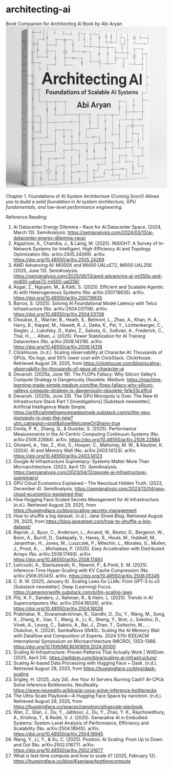 # architecting-ai
Book Companion for Architecting AI Book by Abi Aryan
<img src="assets/cover.png" alt="Architecting AI" width="=120"/>

Chapter 1. Foundations of AI System Architecture (Coming Soon!)
*Allows you to build a solid foundation in AI system architecture, GPU fundamentals, and low-level performance engineering.*

Reference Reading:
1. AI Datacenter Energy Dilemma – Race for AI Datacenter Space. (2024, March 13). SemiAnalysis. https://semianalysis.com/2024/03/13/ai-datacenter-energy-dilemma-race/
2. Algazinov, A., Chandra, J., & Laing, M. (2025). INSIGHT: A Survey of In-Network Systems for Intelligent, High-Efficiency AI and Topology Optimization (No. arXiv:2505.24269). arXiv. https://doi.org/10.48550/arXiv.2505.24269
3. AMD Advancing AI: MI350X and MI400 UALoE72, MI500 UAL256. (2025, June 13). SemiAnalysis. https://semianalysis.com/2025/06/13/amd-advancing-ai-mi350x-and-mi400-ualoe72-mi500-ual256/
4. Asgar, Z., Nguyen, M., & Katti, S. (2025). Efficient and Scalable Agentic AI with Heterogeneous Systems (No. arXiv:2507.19635). arXiv. https://doi.org/10.48550/arXiv.2507.19635
5. Barros, S. (2025). Solving AI Foundational Model Latency with Telco Infrastructure (No. arXiv:2504.03708). arXiv. https://doi.org/10.48550/arXiv.2504.03708
6. Choukse, E., Warrier, B., Heath, S., Belmont, L., Zhao, A., Khan, H. A., Harry, B., Kappel, M., Hewett, R. J., Datta, K., Pei, Y., Lichtenberger, C., Siegler, J., Lukofsky, D., Kahn, Z., Sahota, G., Sullivan, A., Frederick, C., Thai, H., … Alben, J. (2025). Power Stabilization for AI Training Datacenters (No. arXiv:2508.14318). arXiv. https://doi.org/10.48550/arXiv.2508.14318
7. ClickHouse. (n.d.). Scaling observability at Character.AI: Thousands of GPUs, 10x logs, and 50% lower cost with ClickStack. ClickHouse. Retrieved August 29, 2025, from https://clickhouse.com/blog/scaling-observabilty-for-thousands-of-gpus-at-character-ai
8. Devansh. (2025a, June 19). The FLOPs Fallacy: Why Silicon Valley’s Compute Strategy is Dangerously Obsolete. Medium. https://machine-learning-made-simple.medium.com/the-flops-fallacy-why-silicon-valleys-compute-strategy-is-dangerously-obsolete-1e1e33ca1fcd
9. Devansh. (2025b, June 29). The GPU Monopoly is Over. The New AI Infrastructure Stack Part 1 [Investigations] [Substack newsletter]. Artificial Intelligence Made Simple. https://artificialintelligencemadesimple.substack.com/p/the-gpu-monopoly-is-over-the-new?utm_campaign=post&showWelcomeOnShare=true
10. Donta, P. K., Zhang, Q., & Dustdar, S. (2025). Performance Measurements in the AI-Centric Computing Continuum Systems (No. arXiv:2506.22884). arXiv. https://doi.org/10.48550/arXiv.2506.22884
11. Gholami, A., Yao, Z., Kim, S., Hooper, C., Mahoney, M. W., & Keutzer, K. (2024). AI and Memory Wall (No. arXiv:2403.14123). arXiv. https://doi.org/10.48550/arXiv.2403.14123
12. Google AI Infrastructure Supremacy: Systems Matter More Than Microarchitecture. (2023, April 12). SemiAnalysis. https://semianalysis.com/2023/04/12/google-ai-infrastructure-supremacy/
13. GPU Cloud Economics Explained – The Neocloud Hidden Truth. (2023, December 4). SemiAnalysis. https://semianalysis.com/2023/12/04/gpu-cloud-economics-explained-the/
14. How Hugging Face Scaled Secrets Management for AI Infrastructure. (n.d.). Retrieved August 29, 2025, from https://huggingface.co/blog/scaling-secrets-management
15. How to shuffle a big dataset. (n.d.). Jane Street Blog. Retrieved August 29, 2025, from https://blog.janestreet.com/how-to-shuffle-a-big-dataset/
16. Kepner, J., Byun, C., Anderson, L., Arcand, W., Bestor, D., Bergeron, W., Bonn, A., Burrill, D., Gadepally, V., Haney, R., Houle, M., Hubbell, M., Jananthan, H., Jones, M., Luszczek, P., Milechin, L., Morales, G., Mullen, J., Prout, A., … Michaleas, P. (2025). Easy Acceleration with Distributed Arrays (No. arXiv:2508.17493). arXiv. https://doi.org/10.48550/arXiv.2508.17493
17. Łańcucki, A., Staniszewski, K., Nawrot, P., & Ponti, E. M. (2025). Inference-Time Hyper-Scaling with KV Cache Compression (No. arXiv:2506.05345). arXiv. https://doi.org/10.48550/arXiv.2506.05345
18. C. R. W. (2025, January 6). Scaling Laws for LLMs: From GPT-3 to o3 [Substack newsletter]. Deep (Learning) Focus. https://cameronrwolfe.substack.com/p/llm-scaling-laws
19. Pilz, K. F., Sanders, J., Rahman, R., & Heim, L. (2025). Trends in AI Supercomputers (No. arXiv:2504.16026). arXiv. https://doi.org/10.48550/arXiv.2504.16026
20. Prabhakar, R., Sivaramakrishnan, R., Gandhi, D., Du, Y., Wang, M., Song, X., Zhang, K., Gao, T., Wang, A., Li, K., Sheng, Y., Brot, J., Sokolov, D., Vivek, A., Leung, C., Sabnis, A., Bai, J., Zhao, T., Gottscho, M., … Olukotun, K. (2024). SambaNova SN40L: Scaling the AI Memory Wall with Dataflow and Composition of Experts. 2024 57th IEEE/ACM International Symposium on Microarchitecture (MICRO), 1353–1366. https://doi.org/10.1109/MICRO61859.2024.00100
21. Scaling AI Infrastructure: Proven Patterns That Actually Work | WillDom. (2025, April 24). https://willdom.com/blog/scaling-ai-infrastructure/
22. Scaling AI-based Data Processing with Hugging Face + Dask. (n.d.). Retrieved August 29, 2025, from https://huggingface.co/blog/dask-scaling
23. Srigley, H. (2025, July 24). Are Your AI Servers Burning Cash? AI-CPUs Solve Inference Bottlenecks. NeuReality. https://www.neureality.ai/blog/ai-cpus-solve-inference-bottlenecks
24. The Ultra-Scale Playbook—A Hugging Face Space by nanotron. (n.d.). Retrieved August 29, 2025, from https://huggingface.co/spaces/nanotron/ultrascale-playbook
25. Wan, Z., Qian, J., Du, Y., Jabbour, J., Du, Y., Zhao, Y. K., Raychowdhury, A., Krishna, T., & Reddi, V. J. (2025). Generative AI in Embodied Systems: System-Level Analysis of Performance, Efficiency and Scalability (No. arXiv:2504.18945). arXiv. https://doi.org/10.48550/arXiv.2504.18945
26. Wang, Y., Li, Y., & Xu, C. (2025). Position: AI Scaling: From Up to Down and Out (No. arXiv:2502.01677). arXiv. https://doi.org/10.48550/arXiv.2502.01677
27. What is test-time compute and how to scale it? (2025, February 12). https://huggingface.co/blog/Kseniase/testtimecompute
